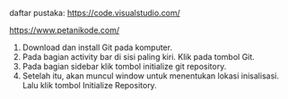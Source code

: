 daftar pustaka:
https://code.visualstudio.com/

https://www.petanikode.com/

1. Download dan install Git pada komputer.
2. Pada bagian activity bar di sisi paling kiri. Klik pada tombol Git.
3. Pada bagian sidebar klik tombol initialize git repository.
4. Setelah itu, akan muncul window untuk menentukan lokasi inisalisasi. Lalu klik tombol Initialize Repository.
